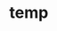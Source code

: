 # temp









































































































































































